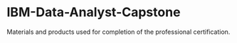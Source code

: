 # IBM-Data-Analyst-Capstone
Materials and products used for completion of the professional certification.
